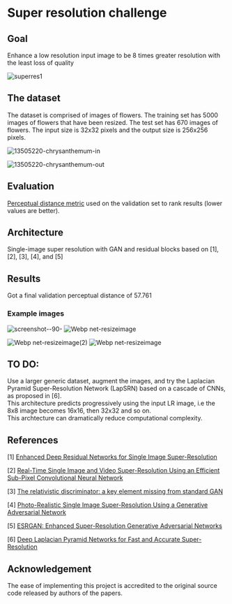# Super resolution challenge

## Goal
Enhance a low resolution input image to be 8 times greater resolution with the least loss of quality

![superres1](https://user-images.githubusercontent.com/14092419/110580059-e5c1fe80-818d-11eb-812a-6a30525fa7a1.jpg)


## The dataset
The dataset is comprised of images of flowers. The training set has 5000 images of flowers that have been resized. The test set has 670 images of flowers. The input size is 32x32 pixels and the output size is 256x256 pixels.

![13505220-chrysanthemum-in](https://user-images.githubusercontent.com/14092419/110653428-40d21080-81e3-11eb-9606-298e1c165462.jpg)                

![13505220-chrysanthemum-out](https://user-images.githubusercontent.com/14092419/110653451-4596c480-81e3-11eb-82b7-c7914ad84d0e.jpg)



## Evaluation
[Perceptual distance metric](https://www.compuphase.com/cmetric.htm) used on the validation set to rank results (lower values are better).

## Architecture
Single-image super resolution with GAN and residual blocks based on [1], [2], [3], [4], and [5]

## Results
Got a final validation perceptual distance of 57.761

### Example images
![screenshot--90-](https://user-images.githubusercontent.com/14092419/110655314-f3ef3980-81e4-11eb-9fcd-702c69b11fb0.png)        ![Webp net-resizeimage](https://user-images.githubusercontent.com/14092419/110655691-47fa1e00-81e5-11eb-9309-88023724dbd7.png) <br/>

![Webp net-resizeimage(2)](https://user-images.githubusercontent.com/14092419/110656333-dd95ad80-81e5-11eb-9170-da938aa86e65.png)    ![Webp net-resizeimage](https://user-images.githubusercontent.com/14092419/110656361-e2f2f800-81e5-11eb-9a1b-fa148a30526a.png)


## TO DO:
Use a larger generic dataset, augment the images, and try the Laplacian Pyramid Super-Resolution Network (LapSRN) based on a cascade of CNNs, as proposed in [6].<br/>
This architecture predicts progressively using the input LR image, i.e the 8x8 image becomes 16x16, then 32x32 and so on. <br/>
This archtecture can dramatically reduce computational complexity.

## References
[1] [Enhanced Deep Residual Networks for Single Image Super-Resolution](https://arxiv.org/abs/1707.02921)

[2] [Real-Time Single Image and Video Super-Resolution Using an Efficient Sub-Pixel Convolutional Neural Network](https://arxiv.org/abs/1609.05158)

[3] [The relativistic discriminator: a key element missing from standard GAN](https://arxiv.org/abs/1807.00734)

[4] [Photo-Realistic Single Image Super-Resolution Using a Generative Adversarial Network](https://arxiv.org/abs/1609.04802)

[5] [ESRGAN: Enhanced Super-Resolution Generative Adversarial Networks](https://arxiv.org/abs/1809.00219)

[6] [Deep Laplacian Pyramid Networks for Fast and Accurate Super-Resolution](https://arxiv.org/abs/1704.03915)

## Acknowledgement
The ease of implementing this project is accredited to the original source code released by authors of the papers.
